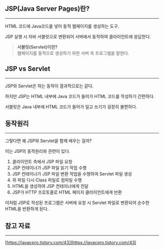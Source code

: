 ## **JSP(Java Server Pages)란?**

---

HTML 코드에 Java코드를 넣어 동적 웹페이지를 생성하는 도구.

JSP 실행 시 자바 서블릿으로 변환되어 서버에서 동작하여 클라이언트에 응답한다.

  

> **서블릿(Servlet)이란?**  
> 웹페이지를 동적으로 생성하기 위한 서버 측 프로그램을 말한다.  

  

## JSP vs Servlet

---

JSP와 Servlet은 하는 동작이 결과적으로는 같다.

하지만 JSP는 HTML 내부에 Java 코드가 들어가 HTML 코드를 작성하기 간편하다.

서블릿은 Java 내부에 HTML 코드가 들어가 일고 쓰기가 굉장히 불편하다.

  

## 동작원리

---

그렇다면 왜 JSP와 Servlet을 함께 배우는 걸까?

이는 JSP의 동작원리와 관련이 있다.

  

1. 클라이언트 측에서 JSP 파일 요청
2. JSP 컨테이너가 JSP 파일 읽기 작업 수행
3. JSP 컨테이너가 JSP 파일 변환 작업을 수행하여 Servlet 파일 생성
4. 위 파일 다시 Class 파일로 컴파일 수행
5. HTML을 생성하여 JSP 컨테이너에게 전달
6. JSP가 HTTP 프로토콜로 HTML 페이지 클라이언트에게 반환

  

이처럼 JSP로 작성된 프로그램은 서버에 요청 시 Servlet 파일로 변환되어 순수한 HTML을 반환하게 된다.

  

## 참고 자료

---

[https://javacpro.tistory.com/43](https://javacpro.tistory.com/43)
